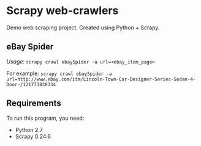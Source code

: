 # Scrapy web-crawlers

Demo web scraping project. Created using Python + Scrapy.

## eBay Spider

*Usage:*
`scrapy crawl ebaySpider -a url=<ebay_item_page>`

For example:
`scrapy crawl ebaySpider -a url=http://www.ebay.com/itm/Lincoln-Town-Car-Designer-Series-Sedan-4-Door-/121773830334`

## Requirements
To run this program, you need:

* Python 2.7
* Scrapy 0.24.6 